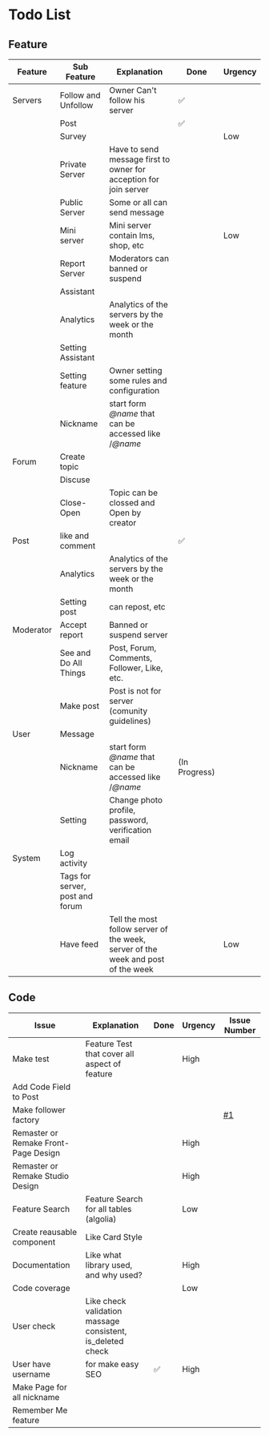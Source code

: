 # Todo List
## Feature

| Feature | Sub Feature | Explanation | Done | Urgency |
| --- | --- | --- | --- | --- |
| Servers | Follow and Unfollow  | Owner Can't follow his server | ✅| |
| | Post | |✅| |
| | Survey | | | Low |
| | Private Server | Have to send message first to owner for acception for join server| | |
| | Public Server | Some or all can send message | |  |
| | Mini server | Mini server contain lms, shop, etc | | Low |
| | Report Server | Moderators can banned or suspend | |  |
| | Assistant |  | |  |
| | Analytics | Analytics of the servers by the week or the month |  |  |
| | Setting Assistant |  | |  |
| | Setting feature | Owner setting some rules and configuration | | |
| | Nickname | start form _@name_ that can be accessed like /_@name_ | | |
| Forum | Create topic | | | |
| | Discuse | | | |
| | Close-Open | Topic can be clossed and Open by creator | | |
| Post | like and comment | | ✅ |  |
| | Analytics | Analytics of the servers by the week or the month |  |  |
| | Setting post | can repost, etc | | |
| Moderator | Accept report | Banned or suspend server | | |
|  | See and Do All Things | Post, Forum, Comments, Follower, Like, etc. | | |
| | Make post | Post is not for server (comunity guidelines) | | |
| User | Message | | | |
| | Nickname | start form _@name_ that can be accessed like /_@name_ | (In Progress) | |
| | Setting | Change photo profile, password, verification email | | |
| System | Log activity | | | |
| | Tags for server, post and forum | | | |
| | Have feed | Tell the most follow server of the week, server of the week and post of the week | | Low |

## Code
| Issue | Explanation | Done | Urgency | Issue Number |
| --- | --- | --- | --- | --- |
| Make test | Feature Test that cover all aspect of feature  |  | High |  |
| Add Code Field to Post |  |  |  | |
| Make follower factory |  |  |  | [#1](https://github.com/Allmerr/eventmu/issues/1) |
| Remaster or Remake Front-Page Design |  |  | High |  |
| Remaster or Remake Studio Design |  |  | High |  |
| Feature Search | Feature Search for all tables (algolia)  |  | Low |  |
| Create reausable component | Like Card Style  |  |  |  |
| Documentation | Like what library used, and why used?  |  | High |  |
| Code coverage | |  | Low |  |
| User check | Like check validation massage consistent, is_deleted check |  | |  |
| User have username | for make easy SEO | ✅ | High | |
| Make Page for all nickname | | | | |
| Remember Me feature | | | | |
